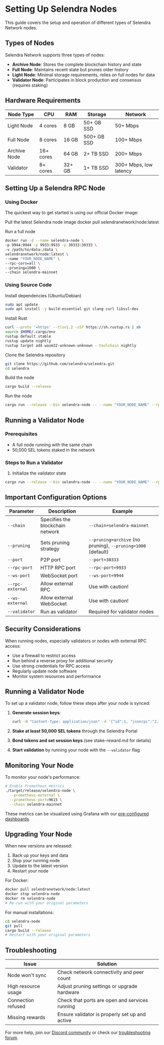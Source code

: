 # Setting Up Selendra Nodes

This guide covers the setup and operation of different types of Selendra Network nodes.

## Types of Nodes

Selendra Network supports three types of nodes:

- **Archive Node**: Stores the complete blockchain history and state
- **Full Node**: Maintains recent state but prunes older history
- **Light Node**: Minimal storage requirements, relies on full nodes for data
- **Validator Node**: Participates in block production and consensus (requires staking)

## Hardware Requirements

| Node Type | CPU | RAM | Storage | Network |
|-----------|-----|-----|---------|---------|
| Light Node | 4 cores | 8 GB | 50+ GB SSD | 50+ Mbps |
| Full Node | 8 cores | 16 GB | 500+ GB SSD | 100+ Mbps |
| Archive Node | 16+ cores | 64 GB | 2+ TB SSD | 200+ Mbps |
| Validator | 8+ cores | 32+ GB | 1+ TB SSD | 300+ Mbps, low latency |

## Setting Up a Selendra RPC Node

### Using Docker

The quickest way to get started is using our official Docker image:

Pull the latest Selendra node image
docker pull selendranetwork/node:latest

Run a full node

```bash
docker run -d --name selendra-node \
-p 9944:9944 -p 9933:9933 -p 30333:30333 \
-v /path/to/data:/data \
selendranetwork/node:latest \
--name "YOUR_NODE_NAME" \
--rpc-cors=all \
--pruning=1000 \
--chain selendra-mainnet
```

### Using Source Code

Install dependencies (Ubuntu/Debian)

```bash
sudo apt update
sudo apt install -y build-essential git clang curl libssl-dev
```

Install Rust

```bash
curl --proto '=https' --tlsv1.2 -sSf https://sh.rustup.rs | sh
source $HOME/.cargo/env
rustup default stable
rustup update nightly
rustup target add wasm32-unknown-unknown --toolchain nightly
```
Clone the Selendra repository

```bash
git clone https://github.com/selendra/selendra.git
cd selendra
```

Build the node

```bash
cargo build --release
```

Run the node

```bash
cargo run --release --bin selendra-node -- --name "YOUR_NODE_NAME" --rpc-cors=all --pruning=1000 --chain selendra-mainnet
```

## Running a Validator Node

### Prerequisites

- A full node running with the same chain
- 50,000 SEL tokens staked in the network

### Steps to Run a Validator

1. Initialize the validator state

```bash
cargo run --release --bin selendra-node -- --name "YOUR_NODE_NAME" --rpc-cors=all --pruning=1000 --chain selendra-mainnet
```

## Important Configuration Options

| Parameter | Description | Example |
|-----------|-------------|---------|
| `--chain` | Specifies the blockchain network | `--chain=selendra-mainnet` |
| `--pruning` | Sets pruning strategy | `--pruning=archive` (no pruning), `--pruning=1000` (default) |
| `--port` | P2P port | `--port=30333` |
| `--rpc-port` | HTTP RPC port | `--rpc-port=9933` |
| `--ws-port` | WebSocket port | `--ws-port=9944` |
| `--rpc-external` | Allow external RPC | Use with caution! |
| `--ws-external` | Allow external WebSocket | Use with caution! |
| `--validator` | Run as validator | Required for validator nodes |

## Security Considerations

When running nodes, especially validators or nodes with external RPC access:

- Use a firewall to restrict access
- Run behind a reverse proxy for additional security
- Use strong credentials for RPC access
- Regularly update node software
- Monitor system resources and performance

## Running a Validator Node

To set up a validator node, follow these steps after your node is synced:

1. **Generate session keys**:
   ```bash
   curl -H "Content-Type: application/json" -d '{"id":1, "jsonrpc":"2.0", "method": "author_rotateKeys", "params":[]}' http://localhost:9933
   ```

2. **Stake at least 50,000 SEL tokens** through the Selendra Portal
3. **Bond tokens and set session keys** (see stake-reward.md for details)
4. **Start validation** by running your node with the `--validator` flag

## Monitoring Your Node

To monitor your node's performance:

```bash
# Enable Prometheus metrics
./target/release/selendra-node \
  --prometheus-external \
  --prometheus-port=9615 \
  --chain selendra-mainnet
```

These metrics can be visualized using Grafana with our [pre-configured dashboards](https://github.com/selendra/node-dashboard).

## Upgrading Your Node

When new versions are released:

1. Back up your keys and data
2. Stop your running node
3. Update to the latest version
4. Restart your node

For Docker:
```bash
docker pull selendranetwork/node:latest
docker stop selendra-node
docker rm selendra-node
# Re-run with your original parameters
```

For manual installations:
```bash
cd selendra-node
git pull
cargo build --release
# Restart with your original parameters
```

## Troubleshooting

| Issue | Solution |
|-------|----------|
| Node won't sync | Check network connectivity and peer count |
| High resource usage | Adjust pruning settings or upgrade hardware |
| Connection refused | Check that ports are open and services running |
| Missing rewards | Ensure validator is properly set up and active |

For more help, join our [Discord community](https://discord.gg/selendra) or check our [troubleshooting forum](https://forum.selendra.org/troubleshooting).


